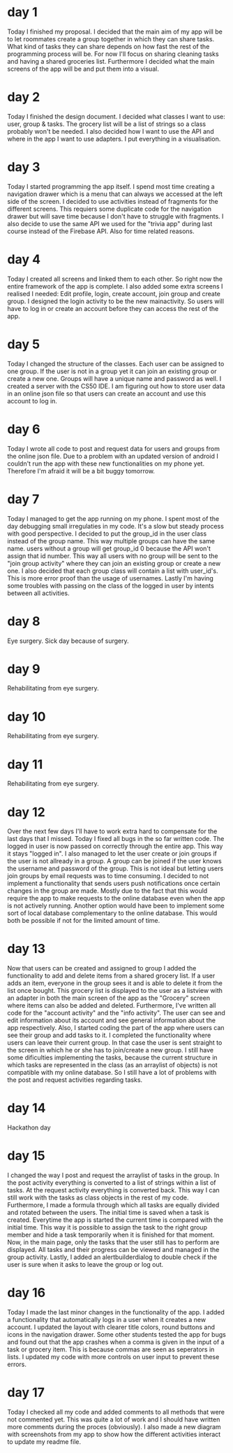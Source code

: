 # day 1

Today I finished my proposal. 
I decided that the main aim of my app will be to let roommates create a group together in which they can share tasks.
What kind of tasks they can share depends on how fast the rest of the programming process will be.
For now I'll focus on sharing cleaning tasks and having a shared groceries list.
Furthermore I decided what the main screens of the app will be and put them into a visual.

# day 2

Today I finished the design document. 
I decided what classes I want to use: user, group & tasks. 
The grocery list will be a list of strings so a class probably won't be needed.
I also decided how I want to use the API and where in the app I want to use adapters.
I put everything in a visualisation.

# day 3

Today I started programming the app itself.
I spend most time creating a navigation drawer which is a menu that can always we accessed at the left side of the screen.
I decided to use activities instead of fragments for the different screens.
This requiers some duplicate code for the navigation drawer but will save time because I don't have to struggle with fragments.
I also decide to use the same API we used for the "trivia app" during last course instead of the Firebase API. Also for time related reasons.

# day 4

Today I created all screens and linked them to each other.
So right now the entire framework of the app is complete.
I also added some extra screens I realised I needed: Edit profile, login, create account, join group and create group.
I designed the login activity to be the new mainactivity. 
So users will have to log in or create an account before they can access the rest of the app.

# day 5

Today I changed the structure of the classes.
Each user can be assigned to one group.
If the user is not in a group yet it can join an existing group or create a new one.
Groups will have a unique name and password as well.
I created a server with the CS50 IDE.
I am figuring out how to store user data in an online json file so that users can create an account and use this account to log in. 

# day 6

Today I wrote all code to post and request data for users and groups from the online json file.
Due to a problem with an updated version of android I couldn't run the app with these new functionalities on my phone yet.
Therefore I'm afraid it will be a bit buggy tomorrow.

# day 7

Today I managed to get the app running on my phone.
I spent most of the day debugging small irregulaties in my code.
It's a slow but steady process with good perspective.
I decided to put the group_id in the user class instead of the group name. This way multiple groups can have the same name.
users without a group will get group_id 0 because the API won't assign that id number. This way all users with no group will be sent to the "join group activity" where they can join an existing group or create a new one.
I also decided that each group class will contain a list with user_id's. This is more error proof than the usage of usernames.
Lastly I'm having some troubles with passing on the class of the logged in user by intents between all activities.

# day 8

Eye surgery.
Sick day because of surgery.

# day 9

Rehabilitating from eye surgery.

# day 10

Rehabilitating from eye surgery.

# day 11

Rehabilitating from eye surgery.

# day 12

Over the next few days I'll have to work extra hard to compensate for the last days that I missed. Today I fixed all bugs in the so far written code. The logged in user is now passed on correctly through the entire app. This way it stays "logged in". I also managed to let the user create or join groups if the user is not allready in a group. A group can be joined if the user knows the username and password of the group. This is not ideal but letting users join groups by email requests was to time consuming. I decided to not implement a functionality that sends users push notifications once certain changes in the group are made. Mostly due to the fact that this would require the app to make requests to the online database even when the app is not actively running. Another option would have been to implement some sort of local database complementary to the online database. This would both be possible if not for the limited amount of time. 

# day 13

Now that users can be created and assigned to group I added the functionality to add and delete items from a shared grocery list. If a user adds an item, everyone in the group sees it and is able to delete it from the list once bought. This grocery list is displayed to the user as a listview with an adapter in both the main screen of the app as the "Grocery" screen where items can also be added and deleted. Furthermore, I've written all code for the "account activity" and the "info activity". The user can see and edit information about its account and see general information about the app respectively. Also, I started coding the part of the app where users can see their group and add tasks to it. I completed the functionality where users can leave their current group. In that case the user is sent straight to the screen in which he or she has to join/create a new group. I still have some dificulties implementing the tasks, because the current structure in which tasks are represented in the class (as an arraylist of objects) is not compatible with my online database. So I still have a lot of problems with the post and request activities regarding tasks.

# day 14

Hackathon day

# day 15

I changed the way I post and request the arraylist of tasks in the group. In the post activity everything is converted to a list of strings within a list of tasks. At the request activity everything is converted back. This way I can still work with the tasks as class objects in the rest of my code. Furthermore, I made a formula through which all tasks are equally divided and rotated between the users. The initial time is saved when a task is created. Everytime the app is started the current time is compared with the initial time. This way it is possible to assign the task to the right group member and hide a task temporarily when it is finished for that moment. Now, in the main page, only the tasks that the user still has to perform are displayed. All tasks and their progress can be viewed and managed in the group activity. Lastly, I added an alertbuilderdialog to double check if the user is sure when it asks to leave the group or log out.

# day 16

Today I made the last minor changes in the functionality of the app. I added a functionality that automatically logs in a user when it creates a new account. I updated the layout with clearer title colors, round buttons and icons in the navigation drawer. Some other students tested the app for bugs and found out that the app crashes when a comma is given in the input of a task or grocery item. This is because commas are seen as seperators in lists. I updated my code with more controls on user input to prevent these errors.

# day 17

Today I checked all my code and added comments to all methods that were not commented yet. This was quite a lot of work and I should have written more comments during the proces (obviously). I also made a new diagram with screenshots from my app to show how the different activities interact to update my readme file.


